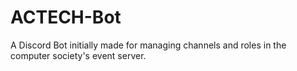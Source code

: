 # ACTECH-Bot
 A Discord Bot initially made for managing channels and roles in the computer society's event server.
